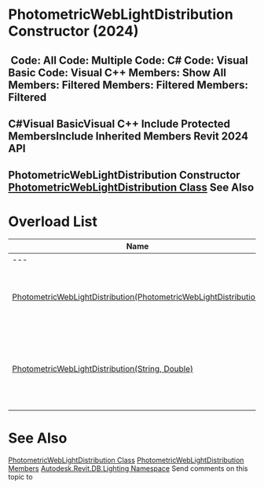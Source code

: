 # PhotometricWebLightDistribution Constructor (2024)

﻿
 Code: All Code: Multiple Code: C# Code: Visual Basic Code: Visual C++  Members: Show All Members: Filtered Members: Filtered Members: Filtered   
---  
C#Visual BasicVisual C++
Include Protected MembersInclude Inherited Members
Revit 2024 API  
---  
PhotometricWebLightDistribution Constructor   
[PhotometricWebLightDistribution Class](6faac766-fc06-f872-22e8-ca3c94b40389.md "PhotometricWebLightDistribution Class") See Also  
---  
# Overload List
| Name | Description |
| --- | --- |
| --- | --- | --- |
| [PhotometricWebLightDistribution(PhotometricWebLightDistribution)](6c72b2a2-38b8-45d5-2e05-e836a222293b.md "PhotometricWebLightDistribution Constructor \(PhotometricWebLightDistribution\)") | Creates a copy of the given photometric web light distribution |
| [PhotometricWebLightDistribution(String, Double)](218d088b-6601-cf37-1a20-c33c4b283ccf.md "PhotometricWebLightDistribution Constructor \(String, Double\)") | Creates a photometric web light distribution object with the given filename and tilt. |

# See Also
[PhotometricWebLightDistribution Class](6faac766-fc06-f872-22e8-ca3c94b40389.md "PhotometricWebLightDistribution Class")
[PhotometricWebLightDistribution Members](1283ccd8-41b1-21d3-4a14-d1f70b37c38b.md "PhotometricWebLightDistribution Members")
[Autodesk.Revit.DB.Lighting Namespace](a6a04f07-7fd2-0a4e-12e7-01842ee6daaf.md "Autodesk.Revit.DB.Lighting Namespace")
Send comments on this topic to 